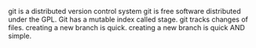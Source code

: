 git is a distributed version control system
git is free software distributed under the GPL.
Git has a mutable index called stage.
git tracks changes of files.
creating a new branch is quick.
creating a new branch is quick AND simple.
